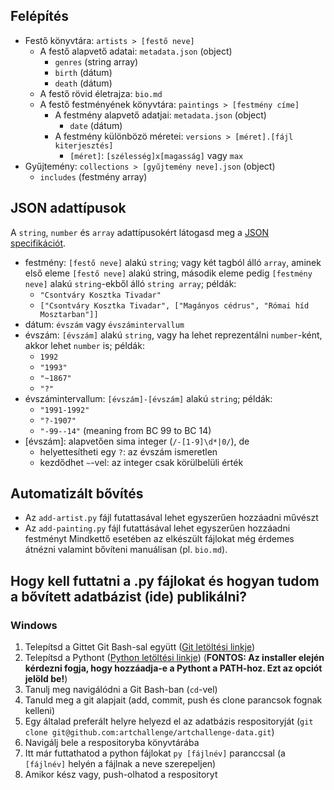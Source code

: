 ## Felépítés
- Festő könyvtára: `artists > [festő neve]`
	- A festő alapvető adatai: `metadata.json` (object)
		- `genres` (string array)
		- `birth` (dátum)
		- `death` (dátum)
	- A festő rövid életrajza: `bio.md`
	- A festő festményének könyvtára: `paintings > [festmény címe]`
		- A festmény alapvető adatjai: `metadata.json` (object)
			- `date` (dátum)
		- A festmény különbözö méretei: `versions > [méret].[fájl kiterjesztés]`
			- `[méret]`: `[szélesség]x[magasság]` vagy `max`
- Gyűjtemény: `collections > [gyűjtemény neve].json` (object)
	- `includes` (festmény array)

## JSON adattípusok
A `string`, `number` és `array` adattípusokért látogasd meg a [JSON specifikációt](https://json.org/).
- festmény: `[festő neve]` alakú `string`; vagy két tagból álló `array`, aminek első eleme `[festő neve]` alakú string, második eleme pedig `[festmény neve]` alakú `string`-ekből álló `string array`; példák:
	- `"Csontváry Kosztka Tivadar"`
	- `["Csontváry Kosztka Tivadar", ["Magányos cédrus", "Római híd Mosztarban"]]`
- dátum: `évszám` vagy `évszámintervallum`
- évszám: `[évszám]` alakú `string`, vagy ha lehet reprezentálni `number`-ként, akkor lehet `number` is; példák:
	- `1992`
	- `"1993"`
	- `"~1867"`
	- `"?"`
- évszámintervallum: `[évszám]-[évszám]` alakú `string`; példák:
	- `"1991-1992"`
	- `"?-1907"`
	- `"-99--14"` (meaning from BC 99 to BC 14)
- \[évszám\]: alapvetően sima integer (`/-[1-9]\d*|0/`), de
	- helyettesítheti egy `?`: az évszám ismeretlen 
	- kezdődhet `~`-vel: az integer csak körülbelüli érték

## Automatizált bővítés
- Az `add-artist.py` fájl futattasával lehet egyszerűen hozzáadni művészt
- Az `add-painting.py` fájl futattásával lehet egyszerűen hozzáadni festményt
Mindkettő esetében az elkészült fájlokat még érdemes átnézni valamint bővíteni manuálisan (pl. `bio.md`).

## Hogy kell futtatni a .py fájlokat és hogyan tudom a bővített adatbázist (ide) publikálni?
### Windows
1. Telepítsd a Gittet Git Bash-sal együtt ([Git letöltési linkje](https://git-scm.com/download/win))
2. Telepítsd a Pythont ([Python letöltési linkje](https://www.python.org/downloads/)) (**FONTOS: Az installer elején kérdezni fogja, hogy hozzáadja-e a Pythont a PATH-hoz. Ezt az opciót jelöld be!**)
3. Tanulj meg navigálódni a Git Bash-ban (`cd`-vel)
4. Tanuld meg a git alapjait (add, commit, push és clone parancsok fognak kelleni)
5. Egy általad preferált helyre helyezd el az adatbázis respositoryját (`git clone git@github.com:artchallenge/artchallenge-data.git`)
6. Navigálj bele a respositoryba könyvtárába
7. Itt már futtathatod a python fájlokat `py [fájlnév]` paranccsal (a `[fájlnév]` helyén a fájlnak a neve szerepeljen)
8. Amikor kész vagy, push-olhatod a respositoryt